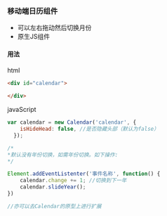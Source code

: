 ### 移动端日历组件

- 可以左右拖动然后切换月份
- 原生JS组件

#### 用法

html

```html
<div id="calendar">
	
</div>
```

javaScript

```javascript
var calendar = new Calendar('calendar', {
  	isHideHead: false, //是否隐藏头部（默认为false）
  });

/*
*默认没有年份切换，如需年份切换。如下操作:
*/

Element.addEventListenter('事件名称', function() {
	calendar.change += 1; //切换到下一年
    calendar.slideYear();
})

//亦可以去Calendar的原型上进行扩展
```

